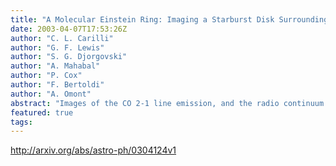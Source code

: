 ```yaml
---
title: "A Molecular Einstein Ring: Imaging a Starburst Disk Surrounding a   Quasi-Stellar Object"
date: 2003-04-07T17:53:26Z
author: "C. L. Carilli"
author: "G. F. Lewis"
author: "S. G. Djorgovski"
author: "A. Mahabal"
author: "P. Cox"
author: "F. Bertoldi"
author: "A. Omont"
abstract: "Images of the CO 2-1 line emission, and the radio continuum emission, from the redshift 4.12 gravitationally lensed quasi-stellar object (QSO) PSS J2322+1944 reveal an Einstein ring with a diameter of 1.5 arcsec. These observations are modeled as a star forming disk surrounding the QSO nucleus with a radius of 2 kpc. The implied massive star formation rate is 900 M_sun/year. At this rate a substantial fraction of the stars in a large elliptical galaxy could form on a dynamical time scale of 10^8 years. The observation of active star formation in the host galaxy of a high-redshift QSO supports the hypothesis of coeval formation of supermassive black holes and stars in spheroidal galaxies."
featured: true
tags:
---
```

http://arxiv.org/abs/astro-ph/0304124v1